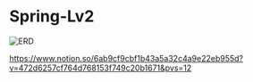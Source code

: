 # Spring-Lv2


![ERD](https://github.com/NHclub/Spring-Lv2/assets/123149367/4b3a2282-63ee-41ac-acf4-84e604b110ca)


https://www.notion.so/6ab9cf9cbf1b43a5a32c4a9e22eb955d?v=472d6257cf764d768153f749c20b1671&pvs=12

